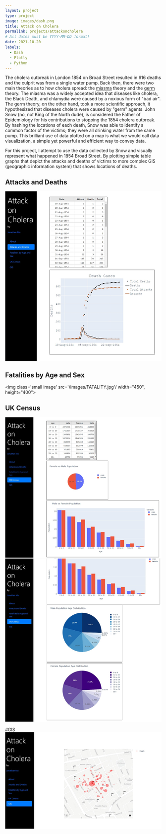 ```yaml
---
layout: project
type: project
image: images/dash.png
title: Attack on Cholera
permalink: projects/attackoncholera
# All dates must be YYYY-MM-DD format!
date: 2021-10-20
labels:
  - Dash
  - Plotly
  - Python
---
```


The cholera outbreak in London 1854 on Broad Street resulted in 616 deaths and the culprit was from a single water pump. Back then, there were two main theories as to how cholera spread: the [miasma](https://en.wikipedia.org/wiki/Miasma_theory) theory and the [germ](https://en.wikipedia.org/wiki/Germ_theory_of_disease) theory. The miasma was a widely accepted idea that diseases like cholera, the Black Death, and chlamydia were caused by a noxious form of "bad air". The germ theory, on the other hand, took a more scientific approach, it hypothesized that diseases cholera were caused by "germ" agents. John Snow (no, not King of the North dude), is considered the Father of Epidemiology for his contributions to stopping the 1854 cholera outbreak. By hashing the locations of each death, Snow was able to identify a common factor of the victims; they were all drinking water from the same pump. This brilliant use of data plotted on a map is what we would call data visualization, a simple yet powerful and efficient way to convey data.

For this project, I attempt to use the data collected by Snow and visually represent what happened in 1854 Broad Street. By plotting simple table graphs that depict the attacks and deaths of victims to more complex GIS (geographic information system) that shows locations of deaths.

## Attacks and Deaths
<img class='ui small image' src="/images/ATTACK&D.jpg"/>

## Fatalities by Age and Sex
<img class='small image' src='/images/FATALITY.jpg'/ width="450", height="400">

## UK Census
<img src='/images/UK1.jpg'/>
<img src='/images/UK2.jpg'/>

#GIS
<img src='/images/GIS.jpg'/>
